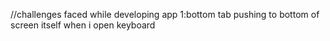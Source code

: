 //challenges faced while developing app
1:bottom tab pushing to bottom of screen itself when i open keyboard 
